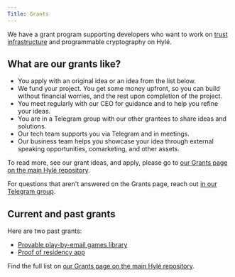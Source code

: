 ```yaml
---
Title: Grants
---
```


We have a grant program supporting developers who want to work on [trust infrastructure](https://gestalt.cafe/trust-infrastructure/) and programmable cryptography on Hylé.

## What are our grants like?

- You apply with an original idea or an idea from the list below. 
- We fund your project. You get some money upfront, so you can build without financial worries, and the rest upon completion of the project.
- You meet regularly with our CEO for guidance and to help you refine your ideas.
- You are in a Telegram group with our other grantees to share ideas and solutions.
- Our tech team supports you via Telegram and in meetings.
- Our business team helps you showcase your idea through external speaking opportunities, comarketing, and other assets.

To read more, see our grant ideas, and apply, please go to [our Grants page on the main Hylé repository](https://github.com/Hyle-org/hyle/blob/main/GRANTS.md).

For questions that aren't answered on the Grants page, reach out [in our Telegram group](https://t.me/hyle_org).

## Current and past grants

Here are two past grants:

- [Provable play-by-email games library](https://github.com/MatteoMer/provable-email-game-engine)
- [Proof of residency app](https://github.com/rutefig/proof-of-residency)

Find the full list on [our Grants page on the main Hylé repository](https://github.com/Hyle-org/hyle/blob/main/GRANTS.md).
